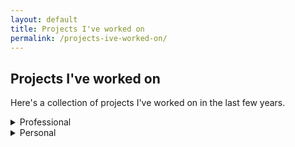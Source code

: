 ```yaml
---
layout: default
title: Projects I've worked on
permalink: /projects-ive-worked-on/
---
```


<h2>Projects I've worked on</h2>

<div class="page-intro">
    <p>Here's a collection of projects I've worked on in the last few years.</p>
</div>

<details>
    <summary>Professional</summary>
    <div class="details-content">
        <div class="project-item">
            <h3>Pluto</h3>
            <p><strong>Description:</strong> Pluto is building applied cryptography developer tooling for application developers. Our first product is a Web Proofs SDK that enables application developers to incorporate 'Proofs of Web Activity' into their onchain applications. Web Proofs combine powerful cryptography like client-side proving and zero-knowledge proofs to unlock verifiable access to existing data sources on the Internet, like data that comes from Uber, Shopify, banking providers, attested sensors, e-mail clients, or any other internet server.</p>
            <p>I am the Chief Operating Officer at Pluto.</p>
            <p><strong>Links:</strong> <a href="https://github.com/pluto?view_as=public">Pluto Github</a> | <a href="https://pluto.xyz">Pluto Website</a></p>
        </div>    

        <div class="project-item">
            <h3>Noir / Aztec</h3>
            <p><strong>Description:</strong> Noir is a domain-specific language for writing and verifying zero-knowledge proofs. Aztec Labs is the main contributor to the Noir programming language and is also developing a Layer 2 blockchain built on Ethereum that enables programmable privacy onchain.</p> 
            <p>I spent 2 years as the Head of the Ecosystem team at Aztec, primarily focused on the growth of the Noir developer ecosystem. In 2023, Aztec/Noir was the fastest growing developer ecosystem in crypto, per the <a href="https://www.developerreport.com/ecosystems/aztec-protocol">Electric Capital Developer Report</a>.</p>
            <p><strong>Links:</strong> <a href="https://github.com/noir-lang/noir">Noir</a> | <a href="https://github.com/noir-lang/awesome-noir">Awesome-Noir</a> | <a href="https://aztec.network/">Aztec</a></p>
        </div> 
    </div>
</details>

<details>
    <summary>Personal</summary>
    <div class="details-content">
            <div class="project-item">
            <h3>Fitness and Nutrition Tracker</h3>
            <p><strong>Technology Stack:</strong> Python (Flask), SQLite3, Anthropic API</p>
            <p><strong>Description:</strong> A web app for tracking fitness and nutrition goals, including protein intake, calorie tracking, and workout logging. Features include personalized protein goals, meal logging with Claude AI integration, workout tracking with progress visualization, and custom exercise categories.</p>
            <p><strong>Link:</strong> <a href="https://github.com/brunny-eth/fitness-tracker">Github repo</a></p>
        </div>

        <div class="project-item">  
            <h3>Slack RSS bot</h3>
            <p><strong>Technology Stack:</strong> Python, RSS feeds, Slack</p>
            <p><strong>Description:</strong> Created a custom Slack bot that grabs multiple RSS feeds, creates a new daily thread in a shared Slack channel, and posts the output of the RSS feeds into a single thread.</p>
            <p><strong>Link:</strong> <a href="https://github.com/brunny-eth/slack-rss-bot">Github repo</a></p>
        </div>

        <div class="project-item">
            <h3>Personal Website</h3>
            <p><strong>Technology Stack:</strong> HTML, CSS, Jekyll, Raspberry Pi Model 4</p>
                <p><strong>Description:</strong> Small hobby project to build a personal website (<em>this</em> personal website) from scratch and host it on a Raspberry Pi.</p>       
            <p><strong>Link:</strong> <a href="https://github.com/brunny-eth/personal-website-project">Github repo</a></p>
        </div>
    </div>
</details>